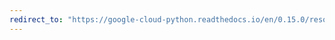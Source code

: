 ```yaml
---
redirect_to: "https://google-cloud-python.readthedocs.io/en/0.15.0/resource-manager-project.html"
---
```

